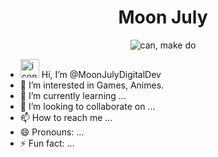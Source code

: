 <h1 align="center">Moon July</h1>
<div align="center"><img src="https://cdn-icons-png.flaticon.com/256/4228/4228711.png" alt="can, make do"></div>
<p align="center">

- <img width="30" src="https://cdn-icons-gif.flaticon.com/17843/17843193.gif" alt="icon01"> Hi, I’m @MoonJulyDigitalDev
- 👀 I’m interested in Games, Animes.
- 🌱 I’m currently learning ...
- 💞️ I’m looking to collaborate on ...
- 📫 How to reach me ...
- 😄 Pronouns: ...
- ⚡ Fun fact: ...
</p>
<!---
MoonJulyDigitalDev/MoonJulyDigitalDev is a ✨ special ✨ repository because its `README.md` (this file) appears on your GitHub profile.
You can click the Preview link to take a look at your changes.
--->
